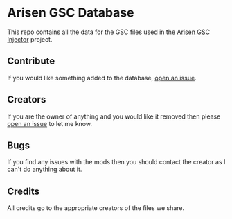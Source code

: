 # Arisen GSC Database
This repo contains all the data for the GSC files used in the [Arisen GSC Injector](https://github.com/ohhsodead/arisen-gsc-injector) project.

## Contribute

If you would like something added to the database, [open an issue](https://github.com/ohhsodead/arisen-gsc-database/issues/new?assignees=&labels=rmod%20request&projects=&template=mod_request.yml&title=%5BRequest%5D%3A+).

## Creators
If you are the owner of anything and you would like it removed then please [open an issue](https://github.com/ohhsodead/arisen-gsc-database/issues/new) to let me know.

## Bugs
If you find any issues with the mods then you should contact the creator as I can't do anything about it.

## Credits
All credits go to the appropriate creators of the files we share.
